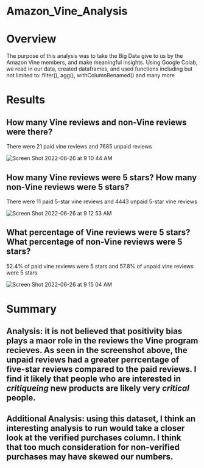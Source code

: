 # Amazon_Vine_Analysis
# Overview
The purpose of this analysis was to take the Big Data give to us by the Amazon Vine members, and make meaningful insights. Using Google Colab, we read in our data, created dataframes, and used functions including but not limited to: filter(), agg(), withColumnRenamed() and many more 
# Results
## How many Vine reviews and non-Vine reviews were there?

There were 21 paid vine reviews and 7685 unpaid reviews

![Screen Shot 2022-06-26 at 9 10 44 AM](https://user-images.githubusercontent.com/101481759/175818293-ea381ae6-fbfa-4de8-9a49-f5b8b92b60ee.png)

## How many Vine reviews were 5 stars? How many non-Vine reviews were 5 stars?

There were 11 paid 5-star vine reviews and 4443 unpaid 5-star vine reviews

![Screen Shot 2022-06-26 at 9 12 53 AM](https://user-images.githubusercontent.com/101481759/175818359-1c4df251-bf80-42ec-af81-6934d6d5b07b.png)

## What percentage of Vine reviews were 5 stars? What percentage of non-Vine reviews were 5 stars?

52.4% of paid vine reviews were 5 stars and 57.8% of unpaid vine reviews were 5 stars

![Screen Shot 2022-06-26 at 9 15 04 AM](https://user-images.githubusercontent.com/101481759/175818462-861d874b-73a8-4278-9427-960f76660ee3.png)


# Summary
## Analysis: it is not believed that positivity bias plays a maor role in the reviews the Vine program recieves. As seen in the screenshot above, the unpaid reviews had a greater perrcentage of five-star reviews compared to the paid reviews. I find it likely that people who are interested in *critiqueing* new products are likely very *critical* people.  
## Additional Analysis: using this dataset, I think an interesting analysis to run would take a closer look at the verified purchases column. I think that too much consideration for non-verified purchases may have skewed our numbers. 
